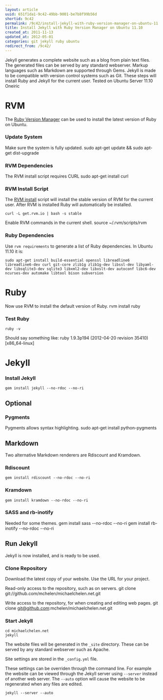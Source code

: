 ```yaml
---
layout: article
uuid: 651f1da1-9c42-49bb-9001-be7b8f99b56d
shortid: 9c42
permalink: /9c42/install-jekyll-with-ruby-version-manager-on-ubuntu-11.10
title: Install Jekyll with Ruby Version Manager on Ubuntu 11.10
created_at: 2011-11-13
updated_at: 2012-05-01
categories: git jekyll ruby ubuntu
redirect_from: /9c42/
---
```


Jekyll generates a complete website such as a blog from plain text files. The generated files can be served by any standard webserver. Markup languages such as Markdown are supported through Gems. Jekyll is made to be compatible with version control systems such as Git. These steps will install Ruby and Jekyll for the current user. Tested on Ubuntu Server 11.10 Oneiric

<!--more--> 

    
# RVM #
The [Ruby Version Manager](https://rvm.io/) can be used to install the latest version of Ruby on Ubuntu.


### Update System ###
Make sure the system is fully updated.
    sudo apt-get update && sudo apt-get dist-upgrade

### RVM Dependencies ###
The RVM install script requires CURL
    sudo apt-get install curl
### RVM Install Script ###
The [RVM install](https://rvm.io/rvm/install/) script will install the stable version of RVM for the current user. After RVM is installed Ruby will automatically be installed.

    curl -L get.rvm.io | bash -s stable


Enable RVM commands in the current shell.
    source ~/.rvm/scripts/rvm
    
    
### Ruby Dependencies ###
Use `rvm requirements` to generate a list of Ruby dependencies. In Ubuntu 11.10 it is:

    sudo apt-get install build-essential openssl libreadline6 libreadline6-dev curl git-core zlib1g zlib1g-dev libssl-dev libyaml-dev libsqlite3-dev sqlite3 libxml2-dev libxslt-dev autoconf libc6-dev ncurses-dev automake libtool bison subversion

# Ruby #
Now use RVM to install the default version of Ruby.
    rvm install ruby

### Test Ruby ###
    ruby -v
Should say something like:
ruby 1.9.3p194 (2012-04-20 revision 35410) [x86_64-linux]


# Jekyll #

### Install Jekyll ###
    gem install jekyll --no-rdoc --no-ri
  
## Optional ##

### Pygments ###
Pygments allows syntax highlighting.
    sudo apt-get install python-pygments

## Markdown ##
Two alternative Markdown renderers are Rdiscount and Kramdown.
### Rdiscount ###
    gem install rdiscount --no-rdoc --no-ri
    
### Kramdown ###
    gem install kramdown --no-rdoc --no-ri

### SASS and rb-inotify ###
Needed for some themes.
    gem install sass --no-rdoc --no-ri
    gem install rb-inotify --no-rdoc --no-ri


## Run Jekyll ##
Jekyll is now installed, and is ready to be used.

### Clone Repository ###
Download the latest copy of your website. Use the URL for your project.

Read-only access to the repository, such as on servers.
    git clone git://github.com/mchelen/michaelchelen.net.git


Write access to the repository, for when creating and editing web pages.
    git clone git@github.com:mchelen/michaelchelen.net.git

### Start Jekyll ###

    cd michaelchelen.net
    jekyll

The website files will be generated in the `_site` directory. These can be served by any standard webserver such as Apache.

Site settings are stored in the `_config.yml` file.

These settings can be overriden through the command line. For example the website can be viewed through the Jekyll server using `--server` instead of another web server. The `--auto` option will cause the website to be regenerated when any files are edited.

    jekyll --server --auto







